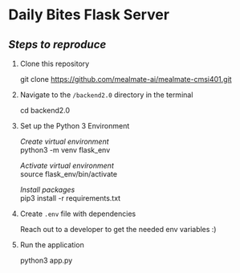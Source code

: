 # Daily Bites Flask Server

## _Steps to reproduce_

1. Clone this repository

    git clone https://github.com/mealmate-ai/mealmate-cmsi401.git

2. Navigate to the `/backend2.0` directory in the terminal

    cd backend2.0

3. Set up the Python 3 Environment

    _Create virtual environment_  
    python3 -m venv flask_env

    _Activate virtual environment_  
    source flask_env/bin/activate

    _Install packages_  
    pip3 install -r requirements.txt

4. Create `.env` file with dependencies

    Reach out to a developer to get the needed env variables :)

5. Run the application

    python3 app.py
